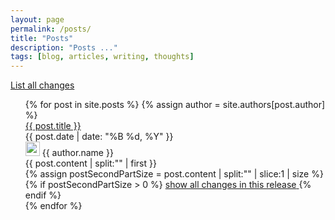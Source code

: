 ```yaml
---
layout: page
permalink: /posts/
title: "Posts"
description: "Posts ..."
tags: [blog, articles, writing, thoughts]
---
```


<div class="flex-center">
   <a href="{{ site.url }}/all/" class="button-view-full-archive open-sans-14-bold">List all changes</a>
</div>

<ul class="post-index unstyled-list">
{% for post in site.posts %}
  {% assign author = site.authors[post.author] %}
   <div class="post-item">
        <div class="history-icon"></div>
		<article itemscope itemtype="http://schema.org/Article">
			<div class="post-item-title">
                <a href="{{ site.url }}{{ post.url }}" itemprop="url">
                    {{ post.title }}
                </a>
			</div>
				<div class="entry-meta entry-meta-padding">
                    <span class="entry-date date published clusterTag"><time
                                datetime="{{ post.date | date_to_xmlschema }}"
                                itemprop="datePublished">{{ post.date | date: "%B %d, %Y" }}</time></span>
                    <div class="post-date">
                        <img class="gravatar" height="23"
                             src="https://2.gravatar.com/avatar/{{ author.gravatar }}?r=x&amp;s=140"
                             width="23">
                        <span class="author vcard" itemprop="author" itemscope
                              itemtype="http://schema.org/Person">
                            <span itemprop="name" class="fn">{{ author.name }}</span>
                        </span>
                    </div>
                </div>
			<div itemprop="description" class="issues-list">
  				{{ post.content | split:"<!--more-->" | first }}
            </div>
            {% assign postSecondPartSize = post.content | split:"<!--more-->" | slice:1 |  size %}
  			{% if postSecondPartSize > 0 %}
                <a class="show-all-changes" href="{{ site.url }}{{ post.url }}">
					<span>show all changes in this release</span>
				</a>
  			{% endif %}		                                       
		</article>
	</div>
{% endfor %}
</ul>
